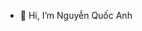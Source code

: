 - 👋 Hi, I’m Nguyễn Quốc Anh


<!---
QuocMaChe/QuocMaChe is a ✨ special ✨ repository because its `README.md` (this file) appears on your GitHub profile.
You can click the Preview link to take a look at your changes.
--->

